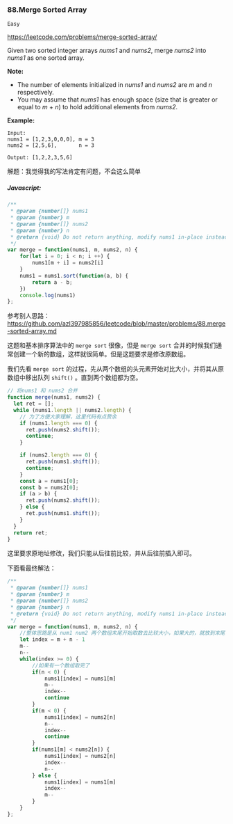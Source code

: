 ### 88.Merge Sorted Array

`Easy`

https://leetcode.com/problems/merge-sorted-array/

Given two sorted integer arrays *nums1* and *nums2*, merge *nums2* into *nums1* as one sorted array.

**Note:**

-   The number of elements initialized in *nums1* and *nums2* are *m* and *n* respectively.
-   You may assume that *nums1* has enough space (size that is greater or equal to *m* + *n*) to hold additional elements from *nums2*.

**Example:**

```
Input:
nums1 = [1,2,3,0,0,0], m = 3
nums2 = [2,5,6],       n = 3

Output: [1,2,2,3,5,6]
```



解题：我觉得我的写法肯定有问题，不会这么简单



##### Javascript:

~~~javascript
/**
 * @param {number[]} nums1
 * @param {number} m
 * @param {number[]} nums2
 * @param {number} n
 * @return {void} Do not return anything, modify nums1 in-place instead.
 */
var merge = function(nums1, m, nums2, n) {
    for(let i = 0; i < n; i ++) {
        nums1[m + i] = nums2[i]
    }
    nums1 = nums1.sort(function(a, b) {
        return a - b;
    })
    console.log(nums1)
};
~~~



参考别人思路：https://github.com/azl397985856/leetcode/blob/master/problems/88.merge-sorted-array.md

这题和基本排序算法中的 `merge sort` 很像，但是 `merge sort` 合并的时候我们通常创建一个新的数组，这样就很简单。但是这题要求是修改原数组。

我们先看  `merge sort` 的过程，先从两个数组的头元素开始对比大小，并将其从原数组中移出队列 `shift()` 。直到两个数组都为空。

~~~js
// 将nums1 和 nums2 合并
function merge(nums1, nums2) {
  let ret = [];
  while (nums1.length || nums2.length) {
    // 为了方便大家理解，这里代码有点赘余
    if (nums1.length === 0) {
      ret.push(nums2.shift());
      continue;
    }

    if (nums2.length === 0) {
      ret.push(nums1.shift());
      continue;
    }
    const a = nums1[0];
    const b = nums2[0];
    if (a > b) {
      ret.push(nums2.shift());
    } else {
      ret.push(nums1.shift());
    }
  }
  return ret;
}
~~~

这里要求原地址修改，我们只能从后往前比较，并从后往前插入即可。

下面看最终解法：

~~~js
/**
 * @param {number[]} nums1
 * @param {number} m
 * @param {number[]} nums2
 * @param {number} n
 * @return {void} Do not return anything, modify nums1 in-place instead.
 */
var merge = function(nums1, m, nums2, n) {
    //整体思路是从 num1 num2 两个数组末尾开始取数去比较大小，如果大的，就放到末尾，对应 index --，对应取出的数组也 --，直到循环结束
    let index = m + n - 1
    m--
    n--
    while(index >= 0) {
        //如果有一个数组取完了
        if(n < 0) {
            nums1[index] = nums1[m]
            m--
            index--
            continue
        }
        if(m < 0) {
            nums1[index] = nums2[n]
            n--
            index--
            continue
        }
        if(nums1[m] < nums2[n]) {
            nums1[index] = nums2[n]
            index--
            n--
        } else {
            nums1[index] = nums1[m]
            index--
            m--
        }
    }
};
~~~

